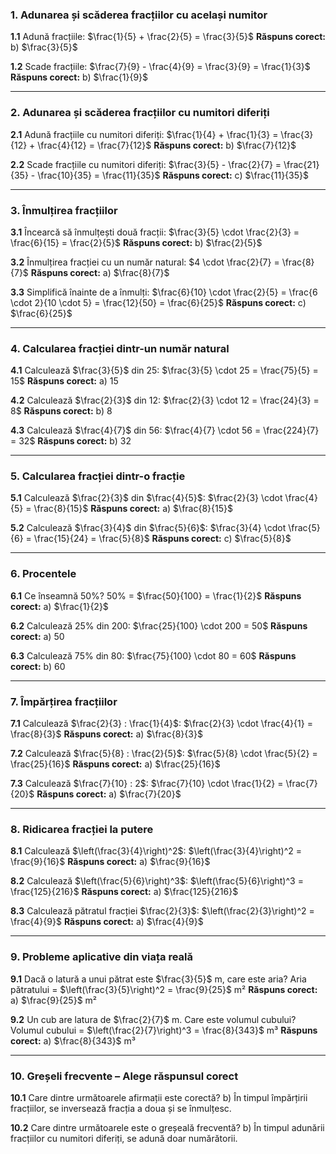 ### **1. Adunarea și scăderea fracțiilor cu același numitor**

**1.1** Adună fracțiile:
 $\frac{1}{5} + \frac{2}{5} = \frac{3}{5}$
 **Răspuns corect:** b) $\frac{3}{5}$

**1.2** Scade fracțiile:
 $\frac{7}{9} - \frac{4}{9} = \frac{3}{9} = \frac{1}{3}$
 **Răspuns corect:** b) $\frac{1}{9}$

------

### **2. Adunarea și scăderea fracțiilor cu numitori diferiți**

**2.1** Adună fracțiile cu numitori diferiți:
 $\frac{1}{4} + \frac{1}{3} = \frac{3}{12} + \frac{4}{12} = \frac{7}{12}$
 **Răspuns corect:** b) $\frac{7}{12}$

**2.2** Scade fracțiile cu numitori diferiți:
 $\frac{3}{5} - \frac{2}{7} = \frac{21}{35} - \frac{10}{35} = \frac{11}{35}$
 **Răspuns corect:** c) $\frac{11}{35}$

------

### **3. Înmulțirea fracțiilor**

**3.1** Încearcă să înmulțești două fracții:
 $\frac{3}{5} \cdot \frac{2}{3} = \frac{6}{15} = \frac{2}{5}$
 **Răspuns corect:** b) $\frac{2}{5}$

**3.2** Înmulțirea fracției cu un număr natural:
 $4 \cdot \frac{2}{7} = \frac{8}{7}$
 **Răspuns corect:** a) $\frac{8}{7}$

**3.3** Simplifică înainte de a înmulți:
 $\frac{6}{10} \cdot \frac{2}{5} = \frac{6 \cdot 2}{10 \cdot 5} = \frac{12}{50} = \frac{6}{25}$
 **Răspuns corect:** c) $\frac{6}{25}$

------

### **4. Calcularea fracției dintr-un număr natural**

**4.1** Calculează $\frac{3}{5}$ din 25:
 $\frac{3}{5} \cdot 25 = \frac{75}{5} = 15$
 **Răspuns corect:** a) 15

**4.2** Calculează $\frac{2}{3}$ din 12:
 $\frac{2}{3} \cdot 12 = \frac{24}{3} = 8$
 **Răspuns corect:** b) 8

**4.3** Calculează $\frac{4}{7}$ din 56:
 $\frac{4}{7} \cdot 56 = \frac{224}{7} = 32$
 **Răspuns corect:** b) 32

------

### **5. Calcularea fracției dintr-o fracție**

**5.1** Calculează $\frac{2}{3}$ din $\frac{4}{5}$:
 $\frac{2}{3} \cdot \frac{4}{5} = \frac{8}{15}$
 **Răspuns corect:** a) $\frac{8}{15}$

**5.2** Calculează $\frac{3}{4}$ din $\frac{5}{6}$:
 $\frac{3}{4} \cdot \frac{5}{6} = \frac{15}{24} = \frac{5}{8}$
 **Răspuns corect:** c) $\frac{5}{8}$

------

### **6. Procentele**

**6.1** Ce înseamnă 50%?
 50% = $\frac{50}{100} = \frac{1}{2}$
 **Răspuns corect:** a) $\frac{1}{2}$

**6.2** Calculează 25% din 200:
 $\frac{25}{100} \cdot 200 = 50$
 **Răspuns corect:** a) 50

**6.3** Calculează 75% din 80:
 $\frac{75}{100} \cdot 80 = 60$
 **Răspuns corect:** b) 60

------

### **7. Împărțirea fracțiilor**

**7.1** Calculează $\frac{2}{3} : \frac{1}{4}$:
 $\frac{2}{3} \cdot \frac{4}{1} = \frac{8}{3}$
 **Răspuns corect:** a) $\frac{8}{3}$

**7.2** Calculează $\frac{5}{8} : \frac{2}{5}$:
 $\frac{5}{8} \cdot \frac{5}{2} = \frac{25}{16}$
 **Răspuns corect:** a) $\frac{25}{16}$

**7.3** Calculează $\frac{7}{10} : 2$:
 $\frac{7}{10} \cdot \frac{1}{2} = \frac{7}{20}$
 **Răspuns corect:** a) $\frac{7}{20}$

------

### **8. Ridicarea fracției la putere**

**8.1** Calculează $\left(\frac{3}{4}\right)^2$:
 $\left(\frac{3}{4}\right)^2 = \frac{9}{16}$
 **Răspuns corect:** a) $\frac{9}{16}$

**8.2** Calculează $\left(\frac{5}{6}\right)^3$:
 $\left(\frac{5}{6}\right)^3 = \frac{125}{216}$
 **Răspuns corect:** a) $\frac{125}{216}$

**8.3** Calculează pătratul fracției $\frac{2}{3}$:
 $\left(\frac{2}{3}\right)^2 = \frac{4}{9}$
 **Răspuns corect:** a) $\frac{4}{9}$

------

### **9. Probleme aplicative din viața reală**

**9.1** Dacă o latură a unui pătrat este $\frac{3}{5}$ m, care este aria?
 Aria pătratului = $\left(\frac{3}{5}\right)^2 = \frac{9}{25}$ m²
 **Răspuns corect:** a) $\frac{9}{25}$ m²

**9.2** Un cub are latura de $\frac{2}{7}$ m. Care este volumul cubului?
 Volumul cubului = $\left(\frac{2}{7}\right)^3 = \frac{8}{343}$ m³
 **Răspuns corect:** a) $\frac{8}{343}$ m³

------

### **10. Greșeli frecvente – Alege răspunsul corect**

**10.1** Care dintre următoarele afirmații este corectă?
 b) În timpul împărțirii fracțiilor, se inversează fracția a doua și se înmulțesc.

**10.2** Care dintre următoarele este o greșeală frecventă?
 b) În timpul adunării fracțiilor cu numitori diferiți, se adună doar numărătorii.
